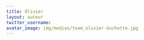 ```yaml
---
title: Olivier
layout: auteur
twitter_username: 
avatar_image: img/medias/team_olivier-buchotte.jpg
---
```


